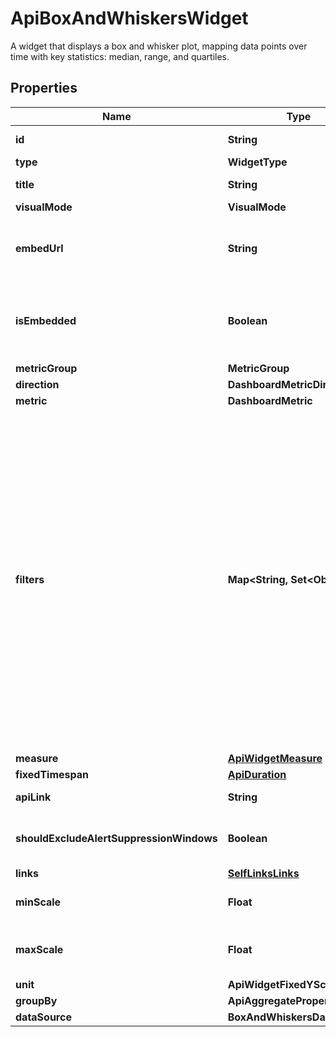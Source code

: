 

# ApiBoxAndWhiskersWidget

A widget that displays a box and whisker plot, mapping data points over time with key statistics: median, range, and quartiles.

## Properties

| Name | Type | Description | Notes |
|------------ | ------------- | ------------- | -------------|
|**id** | **String** | Identifier of the widget. |  [optional] |
|**type** | **WidgetType** |  |  [optional] |
|**title** | **String** | Title of the widget |  [optional] |
|**visualMode** | **VisualMode** |  |  [optional] |
|**embedUrl** | **String** | When &#x60;isEmbedded&#x60; is set to &#x60;true&#x60;, an &#x60;embedUrl&#x60; is provided. |  [optional] [readonly] |
|**isEmbedded** | **Boolean** | Set to &#x60;true&#x60; if widget is marked as embedded; otherwise, set to &#x60;false&#x60;. |  [optional] |
|**metricGroup** | **MetricGroup** |  |  [optional] |
|**direction** | **DashboardMetricDirection** |  |  [optional] |
|**metric** | **DashboardMetric** |  |  [optional] |
|**filters** | **Map&lt;String, Set&lt;Object&gt;&gt;** | (Optional) Specifies the filters applied to the widget. When present, the &#x60;filters&#x60; property displays. Each filter object has two properties: &#x60;filterProperty&#x60; and &#x60;filterValue&#x60;. The &#x60;filterProperty&#x60; can be values like Agents, Agent Groups, Tests, Monitors, etc. The &#x60;filterValue&#x60; represents theIdentifierof the selected property. |  [optional] |
|**measure** | [**ApiWidgetMeasure**](ApiWidgetMeasure.md) |  |  [optional] |
|**fixedTimespan** | [**ApiDuration**](ApiDuration.md) |  |  [optional] |
|**apiLink** | **String** |  |  [optional] [readonly] |
|**shouldExcludeAlertSuppressionWindows** | **Boolean** | Excludes alert suppression window data if set to &#x60;true&#x60;. |  [optional] |
|**links** | [**SelfLinksLinks**](SelfLinksLinks.md) |  |  [optional] |
|**minScale** | **Float** | Mininum scale configured in the widget. |  [optional] |
|**maxScale** | **Float** | Maximum scale configured in the widget. |  [optional] |
|**unit** | **ApiWidgetFixedYScalePrefix** |  |  [optional] |
|**groupBy** | **ApiAggregateProperty** |  |  [optional] |
|**dataSource** | **BoxAndWhiskersDatasource** |  |  [optional] |




